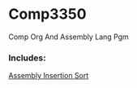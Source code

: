 # Comp3350
Comp Org And Assembly Lang Pgm
  
### Includes:
[Assembly Insertion Sort]([https://github.com/Crawford-Young/Comp2710/blob/main/TowerOfHanoi_plain.cpp](https://github.com/Crawford-Young/COMP3350/blob/main/InsertionSort.asm))
